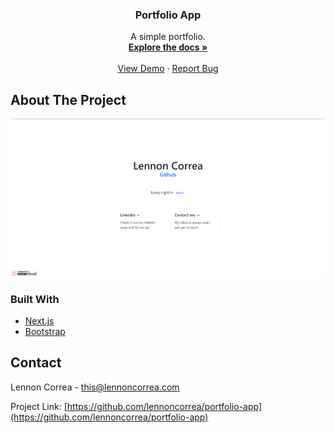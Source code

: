 <div id="top"></div>

<h3 align="center">Portfolio App</h3>

  <p align="center">
    A simple portfolio.
    <br />
    <a href="https://github.com/lennoncorrea/portfolio-app"><strong>Explore the docs »</strong></a>
    <br />
    <br />
    <a href="https://github.com/lennoncorrea/portfolio-app/deployments/activity_log?environment=Preview">View Demo</a>
    ·
    <a href="https://github.com/lennoncorrea/portfolio-app/issues">Report Bug</a>
  </p>
</div>


<!-- ABOUT THE PROJECT -->
## About The Project

[![Product Name Screen Shot][product-screenshot]](https://portfolio.lennoncorrea.com)


### Built With

* [Next.js](https://nextjs.org/)
* [Bootstrap](https://getbootstrap.com)


<!-- CONTACT -->
## Contact

Lennon Correa - this@lennoncorrea.com

Project Link: [https://github.com/lennoncorrea/portfolio-app](https://github.com/lennoncorrea/portfolio-app)


<!-- MARKDOWN LINKS & IMAGES -->
<!-- https://www.markdownguide.org/basic-syntax/#reference-style-links -->

[product-screenshot]: images/page-screenshot.png
